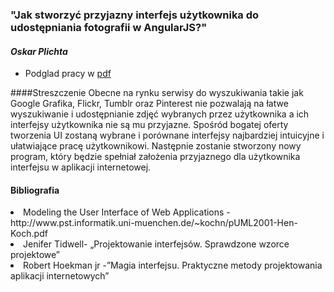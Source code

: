 ### "Jak stworzyć przyjazny interfejs użytkownika do udostępniania fotografii w AngularJS?"
#### *Oskar Plichta*

* Podglad pracy w [pdf](magisterka.pdf)

####Streszczenie
 Obecne na rynku serwisy do wyszukiwania takie jak Google Grafika, Flickr, Tumblr oraz Pinterest nie pozwalają na łatwe wyszukiwanie i udostępnianie zdjęć wybranych przez użytkownika
 a ich interfejsy użytkownika nie są mu przyjazne. Spośród bogatej oferty tworzenia UI zostaną wybrane i porównane interfejsy najbardziej intuicyjne i ułatwiające pracę użytkownikowi.
 Następnie zostanie stworzony nowy program, który będzie spełniał założenia przyjaznego dla użytkownika interfejsu w aplikacji internetowej.

#### Bibliografia

<li>Modeling the User Interface of Web Applications -http://www.pst.informatik.uni-muenchen.de/~kochn/pUML2001-Hen-Koch.pdf</li>
<li>Jenifer Tidwell- „Projektowanie interfejsów. Sprawdzone wzorce projektowe”</li>
<li>Robert Hoekman jr -”Magia interfejsu. Praktyczne metody projektowania aplikacji internetowych”</li>
